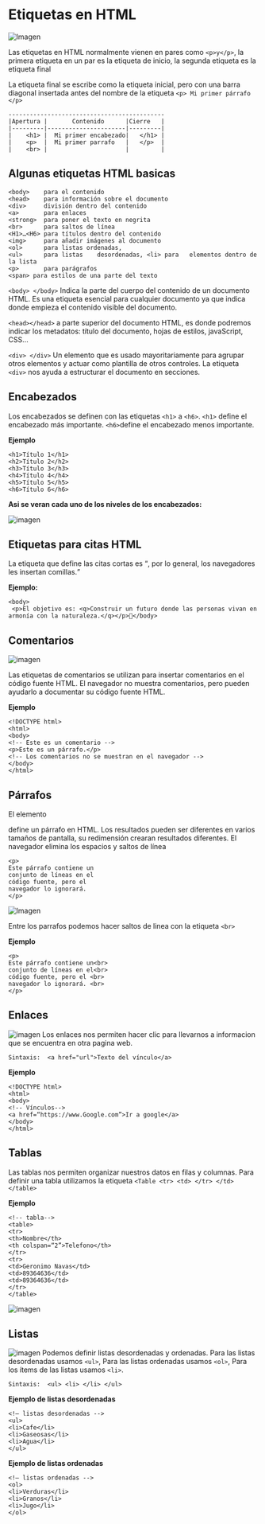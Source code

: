 # **Etiquetas en HTML**

![Imagen](https://websgalicia.es/blog/wp-content/uploads/etiquetas-html.jpg)

Las etiquetas en HTML normalmente vienen en pares como ```<p>y</p>```, la primera etiqueta en un par es la etiqueta de inicio, la segunda etiqueta es la etiqueta final

La etiqueta final se escribe como la etiqueta inicial, pero con una barra diagonal insertada antes del nombre de la etiqueta ```<p> Mi primer párrafo </p>```

```
--------------------------------------------
|Apertura |       Contenido      |Cierre   |
|---------|----------------------|---------|
|    <h1> |  Mi primer encabezado|   </h1> |
|    <p>  |  Mi primer parrafo   |   </p>  |
|    <br> |                      |         |
```
## **Algunas etiquetas HTML basicas**
```
<body>    para el contenido
<head>    para información sobre el documento
<div>     división dentro del contenido
<a>       para enlaces
<strong>  para poner el texto en negrita
<br>      para saltos de línea
<H1>…<H6> para títulos dentro del contenido
<img>     para añadir imágenes al documento
<ol>      para listas ordenadas,
<ul>      para listas    desordenadas, <li> para   elementos dentro de la lista
<p>       para parágrafos
<span> para estilos de una parte del texto
```
```<body> </body>``` Indica la parte del cuerpo del contenido de un documento HTML. Es una etiqueta esencial para cualquier documento ya que indica donde empieza el contenido visible del documento.

```<head></head>``` a parte superior del documento HTML, es donde podremos indicar los metadatos: título del documento, hojas de estilos, javaScript, CSS…

```<div> </div>``` Un elemento que es usado mayoritariamente para agrupar otros elementos y actuar como plantilla de otros controles. La etiqueta ```<div>``` nos ayuda a estructurar el documento en secciones.

## **Encabezados**


Los encabezados se definen con las etiquetas ```<h1>``` a ```<h6>```. ```<h1>``` define el encabezado más importante. ```<h6>```define el encabezado menos importante.

**Ejemplo**
```
<h1>Título 1</h1>
<h2>Título 2</h2>
<h3>Título 3</h3>
<h4>Título 4</h4>
<h5>Título 5</h5>
<h6>Título 6</h6>
```

**Asi se veran cada uno de los niveles de los encabezados:**

![imagen](https://i1.wp.com/tutobasico.com/wp-content/uploads/2018/10/encabezados-html.jpg?ssl=1)
## **Etiquetas para citas HTML**

La etiqueta que define las citas cortas es <q>, por lo general, los navegadores les insertan comillas.

**Ejemplo:**
```
<body>
 <p>El objetivo es: <q>Construir un futuro donde las personas vivan en armonía con la naturaleza.</q></p></body>
```

## **Comentarios**

![imagen](https://disenowebakus.net/imagenes/articulos/comentarios-html.jpg)

Las etiquetas de comentarios se utilizan para insertar comentarios en el código fuente HTML. El navegador no muestra comentarios, pero pueden ayudarlo a documentar su código fuente HTML.

**Ejemplo** 
```
<!DOCTYPE html>
<html>
<body>
<!-- Este es un comentario -->
<p>Este es un párrafo.</p>
<!-- Los comentarios no se muestran en el navegador -->
</body>
</html>
```
## **Párrafos**

El elemento <p> define un párrafo en HTML. 
Los resultados pueden ser diferentes en varios tamaños de pantalla, su redimensión crearan resultados diferentes.
El navegador elimina los espacios y saltos de línea

```
<p>
Este párrafo contiene un 
conjunto de líneas en el 
código fuente, pero el 
navegador lo ignorará.
</p>
```
![Imagen](https://mdn.mozillademos.org/files/11913/htmlexp.png)

Entre los parrafos podemos hacer saltos de linea con la etiqueta ```<br>```

**Ejemplo**
```
<p>
Este párrafo contiene un<br> 
conjunto de líneas en el<br> 
código fuente, pero el <br> 
navegador lo ignorará. <br>
</p>
```
## **Enlaces**
![imagen](https://misapuntesyacimientos.files.wordpress.com/2016/02/enlace-1.png?w=840)
Los enlaces nos permiten hacer clic para llevarnos a informacion que se encuentra en otra pagina web.

```Sintaxis:  <a href="url">Texto del vínculo</a>```

**Ejemplo**
```
<!DOCTYPE html>
<html>
<body>
<!-- Vínculos-->
<a href=“https://www.Google.com”>Ir a google</a>
</body>
</html>
```

## **Tablas**

Las tablas nos permiten organizar nuestros datos en filas y columnas. Para definir una tabla utilizamos la etiqueta ```<Table <tr> <td> </tr> </td> </table>``` 

**Ejemplo**
```
<!-- tabla-->
<table>
<tr>
<th>Nombre</th>
<th colspan=“2”>Telefono</th>
</tr>
<tr>
<td>Geronimo Navas</td>
<td>89364636</td>
<td>89364636</td>
</tr>
</table>
```
![imagen](https://sites.google.com/site/informaticaiibunla/_/rsrc/1307489220791/change-the-banner/tablas-en-html/guida_tabelle_2.gif?height=196&width=320)
## **Listas**
![imagen](https://disenowebakus.net/imagenes/articulos/listas-html-ul-ol-dl.jpg)
Podemos definir listas desordenadas y ordenadas. Para las listas desordenadas usamos ```<ul>```, Para las listas ordenadas usamos ```<ol>```, Para los ítems de las listas usamos ```<li>```.

```Sintaxis:  <ul> <li> </li> </ul>```

**Ejemplo de listas desordenadas**

```
<!– listas desordenadas -->
<ul>
<li>Cafe</li>
<li>Gaseosas</li>
<li>Agua</li>
</ul>

```
**Ejemplo de listas ordenadas**

```
<!– listas ordenadas -->
<ol>
<li>Verduras</li>
<li>Granos</li>
<li>Jugo</li>
</ol>

```



